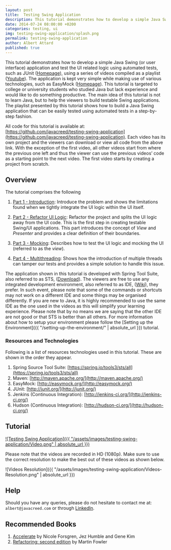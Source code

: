 ```yaml
---
layout: post
title:  Testing Swing Application
description: This tutorial demonstrates how to develop a simple Java Swing (or user interface) application and test the UI related logic using automated tests, such as JUnit, using a series of videos compiled as a playlist.  The application is kept very simple while making use of various technologies, such as EasyMock.  This tutorial is targeted to college or university students who studied Java but lack experience and would like to do something productive.  The main idea of this tutorial is not to learn Java, but to help the viewers to build testable Swing applications.  The playlist presented by this tutorial shows how to build a Java Swing application that can be easily tested using automated tests in a step-by-step fashion.
date: 2014-07-24 08:00:00 +0200
categories: testing, ui
img: testing-swing-application/splash.png
permalink: testing-swing-application
author: Albert Attard
published: true
---
```


This tutorial demonstrates how to develop a simple Java Swing (or user interface) application and test the UI related logic using automated tests, such as JUnit ([Homepage](http://junit.org/)), using a series of videos compiled as a playlist ([Youtube](https://www.youtube.com/watch?v=naWIFcghJhg&amp;list=PLP7XIoztemXTOGlS4BWhLCvi2VFDtI2my)). The application is kept very simple while making use of various technologies, such as EasyMock ([Homepage](http://easymock.org/)). This tutorial is targeted to college or university students who studied Java but lack experience and would like to do something productive. The main idea of this tutorial is not to learn Java, but to help the viewers to build testable Swing applications. The playlist presented by this tutorial shows how to build a Java Swing application that can be easily tested using automated tests in a step-by-step fashion.

All code for this tutorial is available at: [https://github.com/javacreed/testing-swing-application](https://github.com/javacreed/testing-swing-application). Each video has its own project and the viewers can download or view all code from the above link. With the exception of the first video, all other videos start from where the previous one left and thus the viewer can use the previous videos’ code as a starting point to the next video. The first video starts by creating a project from scratch.

## Overview

The tutorial comprises the following

1. [Part 1 - Introduction](https://www.youtube.com/watch?v=naWIFcghJhg&amp;index=1&amp;list=PLP7XIoztemXTOGlS4BWhLCvi2VFDtI2my): Introduce the problem and shows the limitations found when we tightly integrate the UI logic within the UI itself.

1. [Part 2 - Refactor UI Logic](https://www.youtube.com/watch?v=XzgiwBbgCO4&amp;index=2&amp;list=PLP7XIoztemXTOGlS4BWhLCvi2VFDtI2my): Refactor the project and splits the UI logic away from the UI code. This is the first step in creating testable Swing/UI applications. This part introduces the concept of _View_ and _Presenter_ and provides a clear definition of their boundaries.

1. [Part 3 - Mocking](https://www.youtube.com/watch?v=NmM__5F3l_M&amp;index=3&amp;list=PLP7XIoztemXTOGlS4BWhLCvi2VFDtI2my): Describes how to test the UI logic and mocking the UI (referred to as the _view_).

1. [Part 4 - Multithreading](https://www.youtube.com/watch?v=cDOPXgpyiPQ&amp;list=PLP7XIoztemXTOGlS4BWhLCvi2VFDtI2my&amp;index=4): Shows how the introduction of multiple threads can tamper our tests and provides a simple solution to handle this issue.

The application shown in this tutorial is developed with Spring Tool Suite, also referred to as STS, ([Download](http://spring.io/tools/sts/all)). The viewers are free to use any integrated development environment, also referred to as IDE, ([Wiki](http://en.wikipedia.org/wiki/Integrated_development_environment)), they prefer. In such event, please note that some of the commands or shortcuts may not work on a different IDE and some things may be organised differently. If you are new to Java, it is highly recommended to use the same IDE as the one used in the videos as this will simplify your learning experience. Please note that by no means we are saying that the other IDE are not good or that STS is better than all others. For more information about how to setup your environment please follow the [Setting up the Environment]({{ "/setting-up-the-environment/" | absolute_url }}) tutorial.

### Resources and Technologies

Following is a list of resources technologies used in this tutorial. These are shown in the order they appear.

1. Spring Source Tool Suite: [https://spring.io/tools3/sts/all](https://spring.io/tools3/sts/all)
1. Maven: [http://maven.apache.org/](http://maven.apache.org/)
1. EasyMock: [http://easymock.org/](http://easymock.org/)
1. JUnit: [http://junit.org/](http://junit.org/)
1. Jenkins (Continuous Integration): [http://jenkins-ci.org/](http://jenkins-ci.org/)
1. Hudson (Continuous Integration): [http://hudson-ci.org/](http://hudson-ci.org/)

## Tutorial

[![Testing Swing Application]({{ "/assets/images/testing-swing-application/Video.png" | absolute_url }})](https://www.youtube.com/embed/naWIFcghJhg?list=PLP7XIoztemXTOGlS4BWhLCvi2VFDtI2my)

Please note that the videos are recorded in HD (1080p). Make sure to use the correct resolution to make the best out of these videos as shown below.

![Videos Resolution]({{ "/assets/images/testing-swing-application/Videos-Resolution.png" | absolute_url }})

## Help

Should you have any queries, please do not hesitate to contact me at: `albert@javacreed.com` or through [LinkedIn](https://www.linkedin.com/in/javacreed/).

## Recommended Books

1. [Accelerate](https://itrevolution.com/book/accelerate/) by Nicole Forsgren, Jez Humble and Gene Kim
1. [Refactoring: second edition](https://lnkd.in/dFQRFP9) by Martin Fowler
